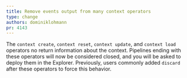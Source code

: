 ```yaml
---
title: Remove events output from many context operators
type: change
authors: dominiklohmann
pr: 4143
---
```


The `context create`, `context reset`, `context update`, and `context load`
operators no return information about the context. Pipelines ending with these
operators will now be considered closed, and you will be asked to deploy them in
the Explorer. Previously, users commonly added `discard` after these operators
to force this behavior.
